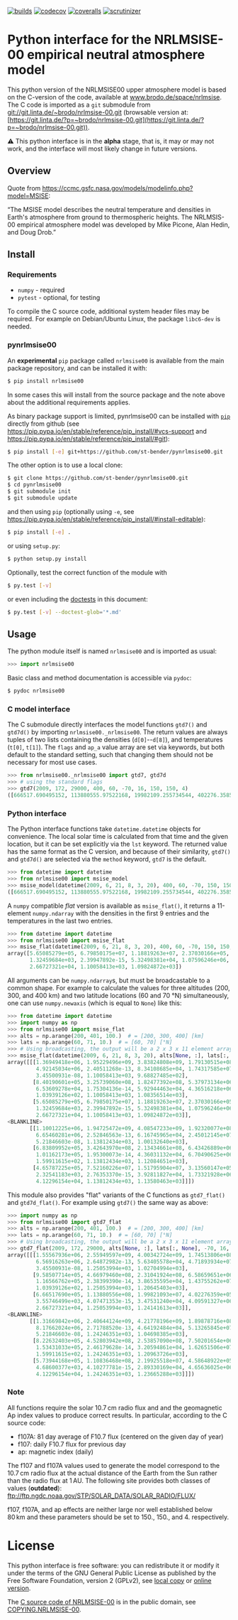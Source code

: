 [![builds](https://travis-ci.com/st-bender/pynrlmsise00.svg?branch=master)](https://travis-ci.com/st-bender/pynrlmsise00)
[![codecov](https://codecov.io/gh/st-bender/pynrlmsise00/badge.svg)](https://codecov.io/gh/st-bender/pynrlmsise00)
[![coveralls](https://coveralls.io/repos/github/st-bender/pynrlmsise00/badge.svg)](https://coveralls.io/github/st-bender/pynrlmsise00)
[![scrutinizer](https://scrutinizer-ci.com/g/st-bender/pynrlmsise00/badges/quality-score.png?b=master)](https://scrutinizer-ci.com/g/st-bender/pynrlmsise00/?branch=master)

# Python interface for the NRLMSISE-00 empirical neutral atmosphere model

This python version of the NRLMSISE00 upper atmosphere model is
based on the C-version of the code, available at www.brodo.de/space/nrlmsise.
The C code is imported as a `git` submodule from
[git://git.linta.de/~brodo/nrlmsise-00.git](git://git.linta.de/~brodo/nrlmsise-00.git)
(browsable version at:
[https://git.linta.de/?p=~brodo/nrlmsise-00.git](https://git.linta.de/?p=~brodo/nrlmsise-00.git)).

:warning: This python interface is in the **alpha** stage, that is, it may or
may not work, and the interface will most likely change in future versions.

## Overview

Quote from https://ccmc.gsfc.nasa.gov/models/modelinfo.php?model=MSISE:

“The MSISE model describes the neutral temperature and densities in Earth's atmosphere from ground to thermospheric heights.
The NRLMSIS-00 empirical atmosphere model was developed by Mike Picone, Alan Hedin, and Doug Drob.”

## Install

### Requirements

- `numpy` - required
- `pytest` - optional, for testing

To compile the C source code, additional system header files may be required.
For example on Debian/Ubuntu Linux, the package `libc6-dev` is needed.

### pynrlmsise00

An **experimental** `pip` package called `nrlmsise00` is available from the
main package repository, and can be installed it with:
```sh
$ pip install nrlmsise00
```
In some cases this will install from the source package and the note
above about the additional requirements applies.

As binary package support is limited, pynrlmsise00 can be installed
with [`pip`](https://pip.pypa.io) directly from github
(see <https://pip.pypa.io/en/stable/reference/pip_install/#vcs-support>
and <https://pip.pypa.io/en/stable/reference/pip_install/#git>):
```sh
$ pip install [-e] git+https://github.com/st-bender/pynrlmsise00.git
```

The other option is to use a local clone:
```sh
$ git clone https://github.com/st-bender/pynrlmsise00.git
$ cd pynrlmsise00
$ git submodule init
$ git submodule update
```
and then using `pip` (optionally using `-e`, see
<https://pip.pypa.io/en/stable/reference/pip_install/#install-editable>):
```sh
$ pip install [-e] .
```

or using `setup.py`:
```sh
$ python setup.py install
```

Optionally, test the correct function of the module with
```sh
$ py.test [-v]
```

or even including the [doctests](https://docs.python.org/library/doctest.html)
in this document:
```sh
$ py.test [-v] --doctest-glob='*.md'
```

## Usage

The python module itself is named `nrlmsise00` and is imported as usual:
```python
>>> import nrlmsise00

```

Basic class and method documentation is accessible via `pydoc`:
```sh
$ pydoc nrlmsise00
```

### C model interface

The C submodule directly interfaces the model functions `gtd7()` and `gtd7d()`
by importing `nrlmsise00._nrlmsise00`. The return values are always
tuples of two lists containing the densities (`d[0]`--`d[8]`),
and temperatures (`t[0]`, `t[1]`).
The `flags` and `ap_a` value array are set via keywords, but both default
to the standard setting, such that changing them should not be necessary
for most use cases.
```python
>>> from nrlmsise00._nrlmsise00 import gtd7, gtd7d
>>> # using the standard flags
>>> gtd7(2009, 172, 29000, 400, 60, -70, 16, 150, 150, 4)
([666517.690495152, 113880555.97522168, 19982109.255734544, 402276.3585712511, 3557.464994515886, 4.074713532757222e-15, 34753.12399717142, 4095913.2682930017, 26672.73209335869], [1250.5399435607994, 1241.4161300191206])

```

### Python interface

The Python interface functions take `datetime.datetime` objects for
convenience. The local solar time is calculated from that time
and the given location, but it can be set explicitly via the `lst` keyword.
The returned value has the same format as the C version, and
because of their similarity, `gtd7()` and `gtd7d()` are selected via the
`method` keyword, `gtd7` is the default.
```python
>>> from datetime import datetime
>>> from nrlmsise00 import msise_model
>>> msise_model(datetime(2009, 6, 21, 8, 3, 20), 400, 60, -70, 150, 150, 4, lst=16)
([666517.690495152, 113880555.97522168, 19982109.255734544, 402276.3585712511, 3557.464994515886, 4.074713532757222e-15, 34753.12399717142, 4095913.2682930017, 26672.73209335869], [1250.5399435607994, 1241.4161300191206])

```

A `numpy` compatible *flat* version is available as `msise_flat()`,
it returns a 11-element `numpy.ndarray` with the densities in the
first 9 entries and the temperatures in the last two entries.
```python
>>> from datetime import datetime
>>> from nrlmsise00 import msise_flat
>>> msise_flat(datetime(2009, 6, 21, 8, 3, 20), 400, 60, -70, 150, 150, 4)
array([5.65085279e+05, 6.79850175e+07, 1.18819263e+07, 2.37030166e+05,
       1.32459684e+03, 2.39947892e-15, 5.32498381e+04, 1.07596246e+06,
       2.66727321e+04, 1.10058413e+03, 1.09824872e+03])

```

All arguments can be `numpy.ndarray`s, but must be broadcastable
to a common shape. For example to calculate the values for
three altitudes (200, 300, and 400 km) and two latitude locations
(60 and 70 °N) simultaneously, one can use `numpy.newaxis`
(which is equal to `None`) like this:
```python
>>> from datetime import datetime
>>> import numpy as np
>>> from nrlmsise00 import msise_flat
>>> alts = np.arange(200, 401, 100.)  # = [200, 300, 400] [km]
>>> lats = np.arange(60, 71, 10.)  # = [60, 70] [°N]
>>> # Using broadcasting, the output will be a 2 x 3 x 11 element array:
>>> msise_flat(datetime(2009, 6, 21, 8, 3, 20), alts[None, :], lats[:, None], -70, 150, 150, 4)
array([[[1.36949418e+06, 1.95229496e+09, 3.83824808e+09, 1.79130515e+08,
         4.92145034e+06, 2.40511268e-13, 8.34108685e+04, 1.74317585e+07,
         3.45500931e-08, 1.10058413e+03, 9.68827485e+02],
        [8.40190601e+05, 3.25739060e+08, 1.82477392e+08, 5.37973134e+06,
         6.53609278e+04, 1.75304136e-14, 5.92944463e+04, 4.36516218e+06,
         1.03939126e+02, 1.10058413e+03, 1.08356514e+03],
        [5.65085279e+05, 6.79850175e+07, 1.18819263e+07, 2.37030166e+05,
         1.32459684e+03, 2.39947892e-15, 5.32498381e+04, 1.07596246e+06,
         2.66727321e+04, 1.10058413e+03, 1.09824872e+03]],
<BLANKLINE>
       [[1.10012225e+06, 1.94725472e+09, 4.08547233e+09, 1.92320077e+08,
         6.65460281e+06, 2.52846563e-13, 6.16745965e+04, 2.45012145e+07,
         5.21846603e-08, 1.13812434e+03, 1.00132640e+03],
        [6.83809952e+05, 3.42643970e+08, 2.13434661e+08, 6.43426889e+06,
         1.01162173e+05, 1.95300073e-14, 4.36031132e+04, 6.70490625e+06,
         1.59911615e+02, 1.13812434e+03, 1.12084651e+03],
        [4.65787225e+05, 7.52160226e+07, 1.51795904e+07, 3.13560147e+05,
         2.32541183e+03, 2.76353370e-15, 3.92811827e+04, 1.73321928e+06,
         4.12296154e+04, 1.13812434e+03, 1.13580463e+03]]])

```

This module also provides "flat" variants of the C functions as `gtd7_flat()`
and `gtd7d_flat()`. For example using `gtd7()` the same way as above:
```python
>>> import numpy as np
>>> from nrlmsise00 import gtd7_flat
>>> alts = np.arange(200, 401, 100.)  # = [200, 300, 400] [km]
>>> lats = np.arange(60, 71, 10.)  # = [60, 70] [°N]
>>> # Using broadcasting, the output will be a 2 x 3 x 11 element array:
>>> gtd7_flat(2009, 172, 29000, alts[None, :], lats[:, None], -70, 16, 150, 150, 4)
array([[[1.55567936e+06, 2.55949597e+09, 4.00342724e+09, 1.74513806e+08,
         6.56916263e+06, 2.64872982e-13, 5.63405578e+04, 4.71893934e+07,
         3.45500931e-08, 1.25053994e+03, 1.02704994e+03],
        [9.58507714e+05, 4.66979460e+08, 2.31041924e+08, 6.58659651e+06,
         1.16566762e+05, 2.38399390e-14, 3.86535595e+04, 1.43755262e+07,
         1.03939126e+02, 1.25053994e+03, 1.20645403e+03],
        [6.66517690e+05, 1.13880556e+08, 1.99821093e+07, 4.02276359e+05,
         3.55746499e+03, 4.07471353e-15, 3.47531240e+04, 4.09591327e+06,
         2.66727321e+04, 1.25053994e+03, 1.24141613e+03]],
<BLANKLINE>
       [[1.31669842e+06, 2.40644124e+09, 4.21778196e+09, 1.89878716e+08,
         8.17662024e+06, 2.71788520e-13, 4.64192484e+04, 5.13265845e+07,
         5.21846603e-08, 1.24246351e+03, 1.04698385e+03],
        [8.22632403e+05, 4.52803942e+08, 2.53857090e+08, 7.50201654e+06,
         1.53431033e+05, 2.46179628e-14, 3.20594861e+04, 1.62651506e+07,
         1.59911615e+02, 1.24246351e+03, 1.20963726e+03],
        [5.73944168e+05, 1.10836468e+08, 2.19925518e+07, 4.58648922e+05,
         4.68600377e+03, 4.10277781e-15, 2.89330169e+04, 4.65636025e+06,
         4.12296154e+04, 1.24246351e+03, 1.23665288e+03]]])

```

### Note

All functions require the solar 10.7 cm radio flux and and the geomagnetic Ap
index values to produce correct results.
In particular, according to the C source code:

- f107A: 81 day average of F10.7 flux (centered on the given day of year)
- f107: daily F10.7 flux for previous day
- ap: magnetic index (daily)

The f107 and f107A values used to generate the model correspond
to the 10.7 cm radio flux at the actual distance of the Earth
from the Sun rather than the radio flux at 1 AU.
The following site provides both classes of values (**outdated**):
ftp://ftp.ngdc.noaa.gov/STP/SOLAR_DATA/SOLAR_RADIO/FLUX/

f107, f107A, and ap effects are neither large nor well
established below 80 km and these parameters should be set to
150., 150., and 4. respectively.

# License

This python interface is free software: you can redistribute it or modify
it under the terms of the GNU General Public License as published by
the Free Software Foundation, version 2 (GPLv2), see [local copy](./COPYING.GPLv2)
or [online version](http://www.gnu.org/licenses/gpl-2.0.html).

The [C source code of NRLMSISE-00](https://www.brodo.de/space/nrlmsise)
is in the public domain, see [COPYING.NRLMSISE-00](./COPYING.NRLMSISE-00).
